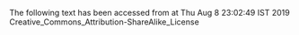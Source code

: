 The following text has been accessed from at Thu Aug 8 23:02:49 IST 2019
Creative_Commons_Attribution-ShareAlike_License
